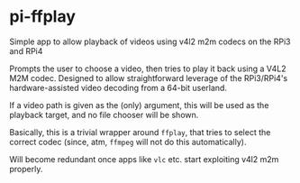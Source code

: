 # pi-ffplay
Simple app to allow playback of videos using v4l2 m2m codecs on the RPi3 and RPi4

Prompts the user to choose a video, then tries to play it back using
a V4L2 M2M codec. Designed to allow straightforward leverage of
the RPi3/RPi4's hardware-assisted video decoding from a 64-bit userland.

If a video path is given as the (only) argument, this will be used as the
playback target, and no file chooser will be shown.

Basically, this is a trivial wrapper around `ffplay`, that tries to
select the correct codec (since, atm, `ffmpeg` will not do this
automatically).

Will become redundant once apps like `vlc` etc. start exploiting
v4l2 m2m properly.
